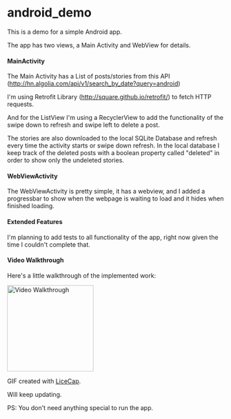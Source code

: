 # android_demo
This is a demo for a simple Android app.

The app has two views, a Main Activity and WebView for details.

#### MainActivity
The Main Activity has a List of posts/stories from this API (http://hn.algolia.com/api/v1/search_by_date?query=android)

I'm using Retrofit Library (http://square.github.io/retrofit/) to fetch HTTP requests.

And for the ListView I'm using a RecyclerView to add the functionality of the swipe down to refresh and swipe left to delete a post.

The stories are also downloaded to the local SQLite Database and refresh every time the activity starts or swipe down refresh.
In the local database I keep track of the deleted posts with a boolean property called "deleted" in order to show only the undeleted stories.


#### WebViewActivity
The WebViewActivity is pretty simple, it has a webview, and I added a progressbar to show when the webpage is waiting to load and it hides when finished loading.


#### Extended Features

I'm planning to add tests to all functionality of the app, right now given the time I couldn't complete that.


#### Video Walkthrough 

Here's a little walkthrough of the implemented work:

<img src='https://s3-us-west-1.amazonaws.com/examplelulav14/android_demo_app2.gif' title='Video Walkthrough' width='200' alt='Video Walkthrough' />

GIF created with [LiceCap](http://www.cockos.com/licecap/).


Will keep updating.


PS: You don't need anything special to run the app.



